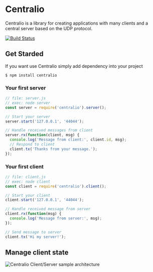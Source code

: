 # Centralio
Centralio is a library for creating applications with many clients and a central server based on the UDP protocol.

[![Build Status](https://travis-ci.org/javanile-bot/centralio.svg?branch=master)](https://travis-ci.org/javanile-bot/centralio)


## Get Starded
If you want use Centralio simply add dependency into your project
```
$ npm install centralio
```

### Your first server
```javascript
// file: server.js
// exec: node server
const server = require('centralio').server();

// Start your server 
server.start('127.0.0.1', '44044');

// Handle received messages from client
server.rx(function(client, msg) {
  console.log('Message from client:', client.id, msg);  
  // Respond to client
  client.tx('Thanks from your message.');
});
```

### Your first client
```javascript
// file: client.js
// exec: node client
const client = require('centralio').client();

// Start your client
client.start('127.0.0.1', '44044');

// Handle received message from server
client.rx(function(msg) {
  console.log('Message from server:', msg);    
});

// Send message to server
client.tx('Hi my server!');
```

## Manage client state
![Centralio Client/Server sample architecture](http://www.plantuml.com/plantuml/png/ROyn2uCm48Nt_8h3tS74GWsbIrsw5Ketbv3SbO2S46FpzqjZ5H7Nzpw-TyU3GoYU63uOuDK-Ehxr7Zb2fS4Ep6ZZ6aaD0r7l6TT8QKZ6Hy_l0im8O_O8mTcwc3g-jnhgvZmHraq6RQwg7IbdKfARY19jIBaZrTyP4fdHdJQa4cA-0YvbULs6GF-UgmygUP0fyGK0)

